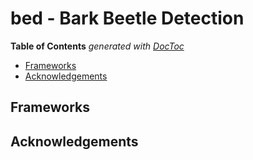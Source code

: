 # bed - Bark Beetle Detection

<!-- START doctoc generated TOC please keep comment here to allow auto update -->
<!-- DON'T EDIT THIS SECTION, INSTEAD RE-RUN doctoc TO UPDATE -->
**Table of Contents**  *generated with [DocToc](https://github.com/thlorenz/doctoc)*

- [Frameworks](#frameworks)
- [Acknowledgements](#acknowledgements)

<!-- END doctoc generated TOC please keep comment here to allow auto update -->

## Frameworks

## Acknowledgements
